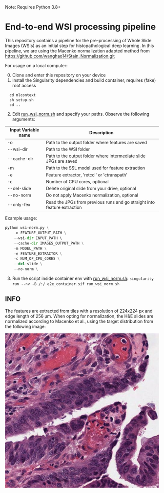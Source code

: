 Note: Requires Python 3.8+
# End-to-end WSI processing pipeline
This repository contains a pipeline for the pre-processing of Whole Slide Images (WSIs) as an initial step for histopathological deep learning.
In this pipeline, we are using the Macenko normalization adapted method from https://github.com/wanghao14/Stain_Normalization.git

For usage on a local computer:

0. Clone and enter this repository on your device
1. Install the Singularity dependencies and build container, requires (fake) root access
```
  cd mlcontext
  sh setup.sh
  cd ..
```
2. Edit [run_wsi_norm.sh](run_wsi_norm.sh) and specify your paths. Observe the following arguments:

Input Variable name | Description
--- | --- 
-o | Path to the output folder where features are saved | 
--wsi-dir | Path to the WSI folder
--cache-dir | Path to the output folder where intermediate slide JPGs are saved
-m | Path to the SSL model used for feature extraction
-e | Feature extractor, 'retccl' or 'ctranspath'
-c | Number of CPU cores, optional
--del-slide | Delete original slide from your drive, optional
--no-norm | Do not apply Macenko normalization, optional
--only-fex | Read the JPGs from previous runs and go straight into feature extraction

Example usage: 
```python
python wsi-norm.py \
    -o FEATURE_OUTPUT_PATH \
    --wsi-dir INPUT_PATH \ 
    --cache-dir IMAGES_OUTPUT_PATH \
    -m MODEL_PATH \
    -e FEATURE_EXTRACTOR \
    -c NUM_OF_CPU_CORES \
    --del-slide \
    --no-norm \
```
3. Run the script inside container env with [run_wsi_norm.sh](run_wsi_norm.sh):
`singularity run --nv -B /:/ e2e_container.sif run_wsi_norm.sh`


## INFO
The features are extracted from tiles with a resolution of 224x224 px and edge length of 256 μm.
When opting for normalization, the H&E slides are normalized according to Macenko et al., using the target distribution from the following image:

![Target distribution](normalization_template.jpg)
